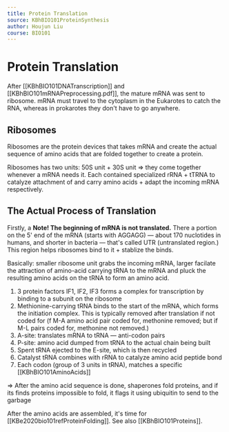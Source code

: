 ```yaml
---
title: Protein Translation
source: KBhBIO101ProteinSynthesis
author: Houjun Liu
course: BIO101
---
```


# Protein Translation
After [[KBhBIO101DNATranscription]] and [[KBhBIO101mRNAPreprocessing.pdf]], the mature mRNA was sent to ribosome. mRNA must travel to the cytoplasm in the Eukarotes to catch the RNA, whereas in prokarotes they don't have to go anywhere.

## Ribosomes
Ribosomes are the protein devices that takes mRNA and create the actual sequence of amino acids that are folded together to create a protein.

Ribosomes has two units: 50S unit + 30S unit => they come together whenever a mRNA needs it. Each contained specialized rRNA + tTRNA to catalyze attachment of and carry amino acids + adapt the incoming mRNA respectively.

## The Actual Process of Translation
Firstly, a **Note! The beginning of mRNA is not translated.** There a portion on the 5' end of the mRNA (starts with AGGAGG) — about 170 nuclotides in humans, and shorter in bacteria — that's called UTR (untranslated region.) This region helps ribosomes bind to it + stablize the binds.

Basically: smaller ribosome unit grabs the incoming mRNA, larger facilate the attraction of amino-acid carrying tRNA to the mRNA and pluck the resulting amino acids on the tRNA to form an amino acid.

1. 3 protein factors IF1, IF2, IF3 forms a complex for transcription by binding to a subunit on the ribosome
2. Methionine-carrying tRNA binds to the start of the mRNA, which forms the initiation complex. This is typically removed after translation if not coded for (f M-A amino acid pair coded for, methonine removed; but if M-L pairs coded for, methonine not removed.)
3. A-site: translates mRNA to tRNA — anti-codon pairs
4. P-site: amino acid dumped from tRNA to the actual chain being built
5. Spent tRNA ejected to the E-site, which is then recycled
6. Catalyst tRNA combines with rRNA  to catalyze amino acid peptide bond
7. Each codon (group of 3 units in tRNA), matches a specific [[KBhBIO101AminoAcids]]

=> After the amino acid sequence is done, shaperones fold proteins, and if its finds proteins impossible to fold, it flags it using ubiquitin to send to the garbage

After the amino acids are assembled, it's time for [[KBe2020bio101refProteinFolding]]. See also [[KBhBIO101Proteins]].


